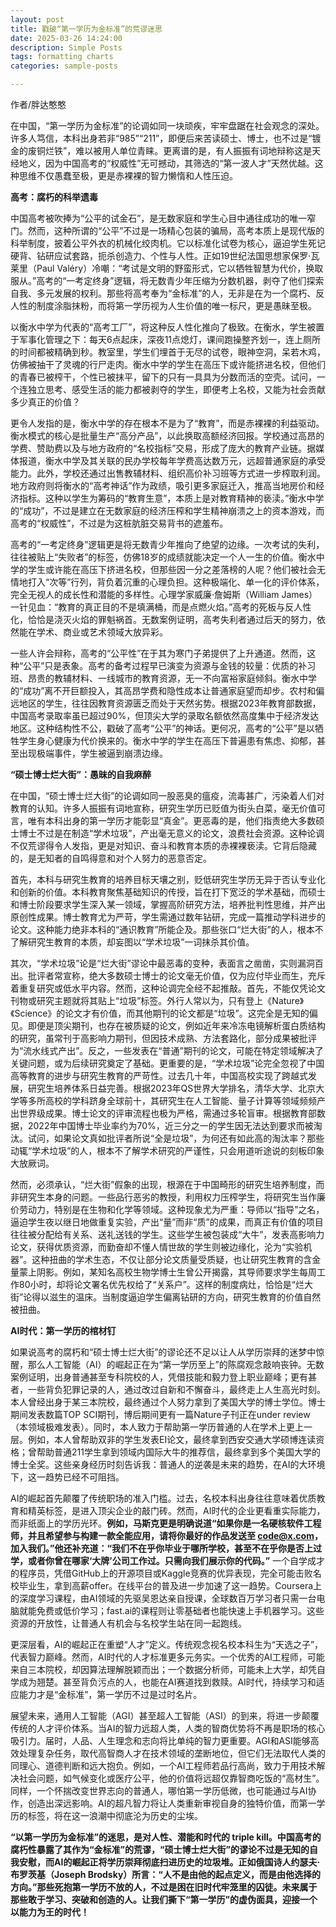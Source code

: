 ```yaml
---
layout: post
title: 戳破“第一学历为金标准”的荒谬迷思
date: 2025-03-26 14:24:00
description: Simple Posts
tags: formatting charts
categories: sample-posts

---
```


作者/胖达憨憨

在中国，“第一学历为金标准”的论调如同一块顽疾，牢牢盘踞在社会观念的深处。许多人笃信，本科出身若非“985”“211”，即便后来苦读硕士、博士，也不过是“镀金的废铜烂铁”，难以被用人单位青睐。更离谱的是，有人振振有词地辩称这是天经地义，因为中国高考的“权威性”无可撼动，其筛选的“第一波人才”天然优越。这种思维不仅愚蠢至极，更是赤裸裸的智力懒惰和人性压迫。

**高考：腐朽的科举遗毒**  

中国高考被吹捧为“公平的试金石”，是无数家庭和学生心目中通往成功的唯一窄门。然而，这种所谓的“公平”不过是一场精心包装的骗局，高考本质上是现代版的科举制度，披着公平外衣的机械化绞肉机。它以标准化试卷为核心，逼迫学生死记硬背、钻研应试套路，扼杀创造力、个性与人性。正如19世纪法国思想家保罗·瓦莱里（Paul Valéry）冷嘲：“考试是文明的野蛮形式，它以牺牲智慧为代价，换取服从。”高考的“一考定终身”逻辑，将无数青少年压缩为分数机器，剥夺了他们探索自我、多元发展的权利。那些将高考奉为“金标准”的人，无非是在为一个腐朽、反人性的制度涂脂抹粉，而将第一学历视为人生价值的唯一标尺，更是愚昧至极。  

以衡水中学为代表的“高考工厂”，将这种反人性化推向了极致。在衡水，学生被置于军事化管理之下：每天6点起床，深夜11点熄灯，课间跑操整齐划一，连上厕所的时间都被精确到秒。教室里，学生们埋首于无尽的试卷，眼神空洞，呆若木鸡，仿佛被抽干了灵魂的行尸走肉。衡水中学的学生在高压下或许能挤进名校，但他们的青春已被榨干，个性已被抹平，留下的只有一具具为分数而活的空壳。试问，一个连独立思考、感受生活的能力都被剥夺的学生，即便考上名校，又能为社会贡献多少真正的价值？  

更令人发指的是，衡水中学的存在根本不是为了“教育”，而是赤裸裸的利益驱动。衡水模式的核心是批量生产“高分产品”，以此换取高额经济回报。学校通过高昂的学费、赞助费以及与地方政府的“名校指标”交易，形成了庞大的教育产业链。据媒体报道，衡水中学及其关联的民办学校每年学费高达数万元，远超普通家庭的承受能力。此外，学校还通过出售教辅材料、组织高价补习班等方式进一步榨取利润。地方政府则将衡水的“高考神话”作为政绩，吸引更多家庭迁入，推高当地房价和经济指标。这种以学生为筹码的“教育生意”，本质上是对教育精神的亵渎。”衡水中学的“成功”，不过是建立在无数家庭的经济压榨和学生精神崩溃之上的资本游戏，而高考的“权威性”，不过是为这桩肮脏交易背书的遮羞布。  

高考的“一考定终身”逻辑更是将无数青少年推向了绝望的边缘。一次考试的失利，往往被贴上“失败者”的标签，仿佛18岁的成绩就能决定一个人一生的价值。衡水中学的学生或许能在高压下挤进名校，但那些因一分之差落榜的人呢？他们被社会无情地打入“次等”行列，背负着沉重的心理负担。这种极端化、单一化的评价体系，完全无视人的成长性和潜能的多样性。心理学家威廉·詹姆斯（William James）一针见血：“教育的真正目的不是填满桶，而是点燃火焰。”高考的死板与反人性化，恰恰是浇灭火焰的罪魁祸首。无数案例证明，高考失利者通过后天的努力，依然能在学术、商业或艺术领域大放异彩。  

一些人许会辩称，高考的“公平性”在于其为寒门子弟提供了上升通道。然而，这种“公平”只是表象。高考的备考过程早已演变为资源与金钱的较量：优质的补习班、昂贵的教辅材料、一线城市的教育资源，无一不向富裕家庭倾斜。衡水中学的“成功”离不开巨额投入，其高昂学费和隐性成本让普通家庭望而却步。农村和偏远地区的学生，往往因教育资源匮乏而处于天然劣势。根据2023年教育部数据，中国高考录取率虽已超过90%，但顶尖大学的录取名额依然高度集中于经济发达地区。这种结构性不公，戳破了高考“公平”的神话。更何况，高考的“公平”是以牺牲学生身心健康为代价换来的。衡水中学的学生在高压下普遍患有焦虑、抑郁，甚至出现极端事件，学生被逼到崩溃边缘。

**“硕士博士烂大街”：愚昧的自我麻醉**  

在中国，“硕士博士烂大街”的论调如同一股恶臭的瘟疫，流毒甚广，污染着人们对教育的认知。许多人振振有词地宣称，研究生学历已贬值为街头白菜，毫无价值可言，唯有本科出身的第一学历才能彰显“真金”。更恶毒的是，他们指责绝大多数硕士博士不过是在制造“学术垃圾”，产出毫无意义的论文，浪费社会资源。这种论调不仅荒谬得令人发指，更是对知识、奋斗和教育本质的赤裸裸亵渎。它背后隐藏的，是无知者的自鸣得意和对个人努力的恶意否定。  

首先，本科与研究生教育的培养目标天壤之别，贬低研究生学历无异于否认专业化和创新的价值。本科教育聚焦基础知识的传授，旨在打下宽泛的学术基础，而硕士和博士阶段要求学生深入某一领域，掌握高阶研究方法，培养批判性思维，并产出原创性成果。博士教育尤为严苛，学生需通过数年钻研，完成一篇推动学科进步的论文。这种能力绝非本科的“通识教育”所能企及。那些张口“烂大街”的人，根本不了解研究生教育的本质，却妄图以“学术垃圾”一词抹杀其价值。  

其次，“学术垃圾”论是“烂大街”谬论中最恶毒的变种，表面言之凿凿，实则漏洞百出。批评者常宣称，绝大多数硕士博士的论文毫无价值，仅为应付毕业而生，充斥着重复研究或低水平内容。然而，这种论调完全经不起推敲。首先，不能仅凭论文刊物或研究主题就将其贴上“垃圾”标签。外行人常以为，只有登上《Nature》《Science》的论文才有价值，而其他期刊的论文都是“垃圾”。这完全是无知的偏见。即便是顶尖期刊，也存在被质疑的论文，例如近年来冷冻电镜解析蛋白质结构的研究，虽常刊于高影响力期刊，但因技术成熟、方法套路化，部分成果被批评为“流水线式产出”。反之，一些发表在“普通”期刊的论文，可能在特定领域解决了关键问题，或为后续研究奠定了基础。更重要的是，“学术垃圾”论完全忽视了中国高等教育的进步与研究生教育的严苛性。过去几十年，中国高校实现了跨越式发展，研究生培养体系日益完善。根据2023年QS世界大学排名，清华大学、北京大学等多所高校的学科跻身全球前十，其研究生在人工智能、量子计算等领域频频产出世界级成果。博士论文的评审流程也极为严格，需通过多轮盲审。根据教育部数据，2022年中国博士毕业率约为70%，近三分之一的学生因无法达到要求而被淘汰。试问，如果论文真如批评者所说“全是垃圾”，为何还有如此高的淘汰率？那些动辄“学术垃圾”的人，根本不了解学术研究的严谨性，只会用道听途说的刻板印象大放厥词。  

然而，必须承认，“烂大街”假象的出现，根源在于中国畸形的研究生培养制度，而非研究生本身的问题。一些品行恶劣的教授，利用权力压榨学生，将研究生当作廉价劳动力，特别是在生物和化学等领域。这种现象尤为严重：导师以“指导”之名，逼迫学生夜以继日地做重复实验，产出“量”而非“质”的成果，而真正有价值的项目往往被分配给有关系、送礼送钱的学生。这些学生被包装成“大牛”，发表高影响力论文，获得优质资源，而勤奋却不懂人情世故的学生则被边缘化，沦为“实验机器”。这种扭曲的学术生态，不仅让部分论文质量受质疑，也让研究生教育的含金量蒙上阴影。例如，某知名高校生物学博士生曾公开揭露，其导师要求学生每周工作80小时，却将论文署名优先权给了“关系户”。这样的制度病灶，恰恰是“烂大街”论得以滋生的温床。当制度逼迫学生偏离钻研的方向，研究生教育的价值自然被扭曲。  


**AI时代：第一学历的棺材钉**  

如果说高考的腐朽和“硕士博士烂大街”的谬论还不足以让人从学历崇拜的迷梦中惊醒，那么人工智能（AI）的崛起正在为“第一学历至上”的陈腐观念敲响丧钟。无数案例证明，出身普通甚至专科院校的人，凭借技能和毅力登上职业巅峰；更有甚者，一些背负犯罪记录的人，通过改过自新和不懈奋斗，最终走上人生高光时刻。本人曾经出身于某三本院校，最终通过个人努力拿到了美国大学的博士学位。博士期间发表数篇TOP SCI期刊，博后期间更有一篇Nature子刊正在under review （本领域极难发表）。同时，本人致力于帮助第一学历普通的人在学术上更上一层。例如，本人曾帮助双非的学生发表EI论文，最终拿到西安交通大学硕博连读资格；曾帮助普通211学生拿到领域内国际大牛的推荐信，最终拿到多个美国大学的博士全奖。这些亲身经历时刻告诉我：普通人的逆袭是未来的趋势，在AI的大环境下，这一趋势已经不可阻挡。  

AI的崛起首先颠覆了传统职场的准入门槛。过去，名校本科出身往往意味着优质教育和精英标签，是进入顶尖企业的敲门砖。然而，AI时代的企业更看重实际能力，而非纸面上的学历光环。**例如，马斯克更是明确说道“如果你是一名硬核软件工程师，并且希望参与构建一款全能应用，请将你最好的作品发送至 code@x.com，加入我们。”他还补充道：“我们不在乎你毕业于哪所学校，甚至不在乎你是否上过学，或者你曾在哪家‘大牌’公司工作过。只需向我们展示你的代码。”** 一个自学成才的程序员，凭借GitHub上的开源项目或Kaggle竞赛的优异表现，完全可能击败名校毕业生，拿到高薪offer。在线平台的普及进一步加速了这一趋势。Coursera上的深度学习课程，由AI领域的先驱吴恩达亲自授课，全球数百万学习者只需一台电脑就能免费或低价学习；fast.ai的课程则让零基础者也能快速上手机器学习。这些资源的开放性，让普通人有机会与名校学生站在同一起跑线。  

更深层看，AI的崛起正在重塑“人才”定义。传统观念视名校本科生为“天选之子”，代表智力巅峰。然而，AI时代的人才标准更多元务实。一个优秀的AI工程师，可能来自三本院校，却因算法理解脱颖而出；一个数据分析师，可能未上大学，却凭自学成为翘楚。甚至背负污点的人，也能在AI赛道找到救赎。AI时代，持续学习和适应能力才是“金标准”，第一学历不过是过时名片。  

展望未来，通用人工智能（AGI）甚至超人工智能（ASI）的到来，将进一步颠覆传统的人才评价体系。当AI的智力远超人类，人类的智商优势将不再是职场的核心吸引力。届时，人品、人生理念和志向将比单纯的智力更重要。AGI和ASI能够高效处理复杂任务，取代高智商人才在技术领域的垄断地位，但它们无法取代人类的同理心、道德判断和远大抱负。例如，一个AI工程师若品行高尚，致力于用技术解决社会问题，如气候变化或医疗公平，他的价值将远超仅靠智商吃饭的“高材生”。同样，一个怀揣改变世界志向的普通人，哪怕第一学历低微，也可能通过与AI协作，创造出深远影响。AI的超凡智力将让人类重新审视自身的独特价值，而第一学历的标签，将在这一浪潮中彻底沦为历史的尘埃。  



 **“以第一学历为金标准”的迷思，是对人性、潜能和时代的 triple kill。中国高考的腐朽性暴露了其作为“金标准”的荒谬，“硕士博士烂大街”的谬论不过是无知的自我安慰，而AI的崛起正将学历崇拜彻底扫进历史的垃圾堆。正如俄国诗人约瑟夫·布罗茨基（Joseph Brodsky）所言：“人不是由他的起点定义，而是由他选择的方向。”那些死抱第一学历不放的人，不过是困在旧时代牢笼里的囚徒。未来属于那些敢于学习、突破和创造的人。让我们撕下“第一学历”的虚伪面具，迎接一个以能力为王的时代！**